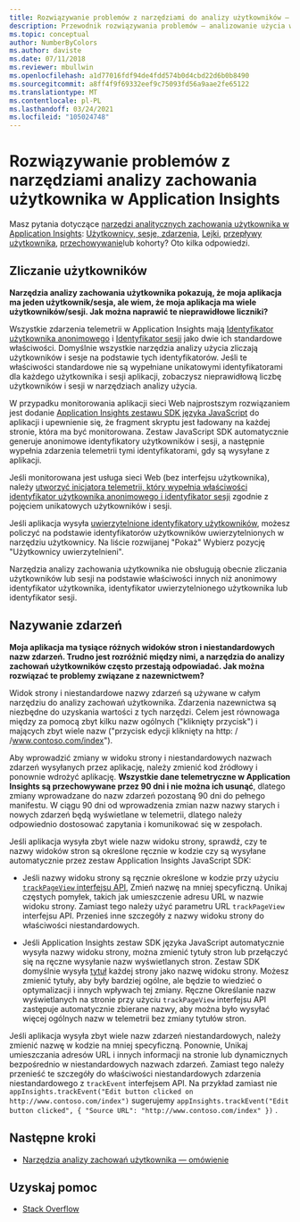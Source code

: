 ```yaml
---
title: Rozwiązywanie problemów z narzędziami do analizy użytkowników — Application Insights platformy Azure
description: Przewodnik rozwiązywania problemów — analizowanie użycia witryny i aplikacji przy użyciu Application Insights.
ms.topic: conceptual
author: NumberByColors
ms.author: daviste
ms.date: 07/11/2018
ms.reviewer: mbullwin
ms.openlocfilehash: a1d77016fdf94de4fdd574b0d4cbd22d6b0b8490
ms.sourcegitcommit: a8ff4f9f69332eef9c75093fd56a9aae2fe65122
ms.translationtype: MT
ms.contentlocale: pl-PL
ms.lasthandoff: 03/24/2021
ms.locfileid: "105024748"
---
```

# <a name="troubleshoot-user-behavior-analytics-tools-in-application-insights"></a>Rozwiązywanie problemów z narzędziami analizy zachowania użytkownika w Application Insights
Masz pytania dotyczące [narzędzi analitycznych zachowania użytkownika w Application Insights](usage-overview.md): [Użytkownicy, sesje, zdarzenia](usage-segmentation.md), [Lejki](usage-funnels.md), [przepływy użytkownika](usage-flows.md), [przechowywanie](usage-retention.md)lub kohorty? Oto kilka odpowiedzi.

## <a name="counting-users"></a>Zliczanie użytkowników
**Narzędzia analizy zachowania użytkownika pokazują, że moja aplikacja ma jeden użytkownik/sesja, ale wiem, że moja aplikacja ma wiele użytkowników/sesji. Jak można naprawić te nieprawidłowe liczniki?**

Wszystkie zdarzenia telemetrii w Application Insights mają [Identyfikator użytkownika anonimowego](./data-model-context.md) i [Identyfikator sesji](./data-model-context.md) jako dwie ich standardowe właściwości. Domyślnie wszystkie narzędzia analizy użycia zliczają użytkowników i sesje na podstawie tych identyfikatorów. Jeśli te właściwości standardowe nie są wypełniane unikatowymi identyfikatorami dla każdego użytkownika i sesji aplikacji, zobaczysz nieprawidłową liczbę użytkowników i sesji w narzędziach analizy użycia.

W przypadku monitorowania aplikacji sieci Web najprostszym rozwiązaniem jest dodanie [Application Insights zestawu SDK języka JavaScript](./javascript.md) do aplikacji i upewnienie się, że fragment skryptu jest ładowany na każdej stronie, która ma być monitorowana. Zestaw JavaScript SDK automatycznie generuje anonimowe identyfikatory użytkowników i sesji, a następnie wypełnia zdarzenia telemetrii tymi identyfikatorami, gdy są wysyłane z aplikacji.

Jeśli monitorowana jest usługa sieci Web (bez interfejsu użytkownika), należy [utworzyć inicjatora telemetrii, który wypełnia właściwości identyfikator użytkownika anonimowego i identyfikator sesji](./usage-overview.md) zgodnie z pojęciem unikatowych użytkowników i sesji.

Jeśli aplikacja wysyła [uwierzytelnione identyfikatory użytkowników](./api-custom-events-metrics.md#authenticated-users), możesz policzyć na podstawie identyfikatorów użytkowników uwierzytelnionych w narzędziu użytkownicy. Na liście rozwijanej "Pokaż" Wybierz pozycję "Użytkownicy uwierzytelnieni".

Narzędzia analizy zachowania użytkownika nie obsługują obecnie zliczania użytkowników lub sesji na podstawie właściwości innych niż anonimowy identyfikator użytkownika, identyfikator uwierzytelnionego użytkownika lub identyfikator sesji.

## <a name="naming-events"></a>Nazywanie zdarzeń
**Moja aplikacja ma tysiące różnych widoków stron i niestandardowych nazw zdarzeń. Trudno jest rozróżnić między nimi, a narzędzia do analizy zachowań użytkowników często przestają odpowiadać. Jak można rozwiązać te problemy związane z nazewnictwem?**

Widok strony i niestandardowe nazwy zdarzeń są używane w całym narzędziu do analizy zachowań użytkownika. Zdarzenia nazewnictwa są niezbędne do uzyskania wartości z tych narzędzi. Celem jest równowaga między za pomocą zbyt kilku nazw ogólnych ("kliknięty przycisk") i mających zbyt wiele nazw ("przycisk edycji kliknięty na http: \/ /www.contoso.com/index").

Aby wprowadzić zmiany w widoku strony i niestandardowych nazwach zdarzeń wysyłanych przez aplikację, należy zmienić kod źródłowy i ponownie wdrożyć aplikację. **Wszystkie dane telemetryczne w Application Insights są przechowywane przez 90 dni i nie można ich usunąć**, dlatego zmiany wprowadzane do nazw zdarzeń pozostaną 90 dni do pełnego manifestu. W ciągu 90 dni od wprowadzenia zmian nazw nazwy starych i nowych zdarzeń będą wyświetlane w telemetrii, dlatego należy odpowiednio dostosować zapytania i komunikować się w zespołach.

Jeśli aplikacja wysyła zbyt wiele nazw widoku strony, sprawdź, czy te nazwy widoków stron są określone ręcznie w kodzie czy są wysyłane automatycznie przez zestaw Application Insights JavaScript SDK:

* Jeśli nazwy widoku strony są ręcznie określone w kodzie przy użyciu [ `trackPageView` interfejsu API](https://github.com/Microsoft/ApplicationInsights-JS/blob/master/API-reference.md), Zmień nazwę na mniej specyficzną. Unikaj częstych pomyłek, takich jak umieszczenie adresu URL w nazwie widoku strony. Zamiast tego należy użyć parametru URL `trackPageView` interfejsu API. Przenieś inne szczegóły z nazwy widoku strony do właściwości niestandardowych.

* Jeśli Application Insights zestaw SDK języka JavaScript automatycznie wysyła nazwy widoku strony, można zmienić tytuły stron lub przełączyć się na ręczne wysyłanie nazw wyświetlanych stron. Zestaw SDK domyślnie wysyła [tytuł](https://developer.mozilla.org/docs/Web/HTML/Element/title) każdej strony jako nazwę widoku strony. Możesz zmienić tytuły, aby były bardziej ogólne, ale będzie to wiedzieć o optymalizacji i innych wpływach tej zmiany. Ręczne Określanie nazw wyświetlanych na stronie przy użyciu `trackPageView` interfejsu API zastępuje automatycznie zbierane nazwy, aby można było wysyłać więcej ogólnych nazw w telemetrii bez zmiany tytułów stron.   

Jeśli aplikacja wysyła zbyt wiele nazw zdarzeń niestandardowych, należy zmienić nazwę w kodzie na mniej specyficzną. Ponownie, Unikaj umieszczania adresów URL i innych informacji na stronie lub dynamicznych bezpośrednio w niestandardowych nazwach zdarzeń. Zamiast tego należy przenieść te szczegóły do właściwości niestandardowych zdarzenia niestandardowego z `trackEvent` interfejsem API. Na przykład zamiast nie `appInsights.trackEvent("Edit button clicked on http://www.contoso.com/index")` sugerujemy `appInsights.trackEvent("Edit button clicked", { "Source URL": "http://www.contoso.com/index" })` .

## <a name="next-steps"></a>Następne kroki

* [Narzędzia analizy zachowań użytkownika — omówienie](usage-overview.md)

## <a name="get-help"></a>Uzyskaj pomoc
* [Stack Overflow](https://stackoverflow.com/questions/tagged/ms-application-insights)